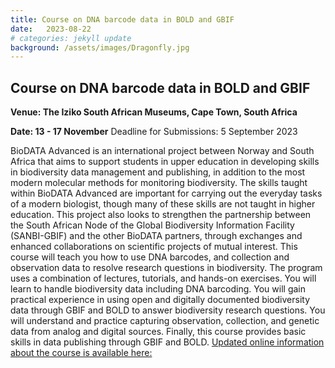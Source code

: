 ```yaml
---
title: Course on DNA barcode data in BOLD and GBIF
date:   2023-08-22
# categories: jekyll update
background: /assets/images/Dragonfly.jpg
---
```


## Course on DNA barcode data in BOLD and GBIF

**Venue: The Iziko South African Museums, Cape Town, South Africa**

**Date: 13 - 17 November**
Deadline for Submissions: 5 September 2023 

BioDATA Advanced is an international project between Norway and South Africa that aims to support students in upper education in developing skills in biodiversity data management and publishing, 
in addition to the most modern molecular methods for monitoring biodiversity. The skills taught within BioDATA Advanced are important for carrying out the everyday tasks of a modern biologist,
though many of these skills are not taught in higher education. 
This project also looks to strengthen the partnership between the South African Node of the Global Biodiversity Information Facility (SANBI-GBIF) and the other BioDATA partners,
through exchanges and enhanced collaborations on scientific projects of mutual interest. 
This course will teach you how to use DNA barcodes, and collection and observation data to resolve research questions in biodiversity. The program uses a combination of lectures, tutorials,
and hands-on exercises. You will learn to handle biodiversity data including DNA barcoding. You will gain practical experience in using open and digitally documented biodiversity data
through GBIF and BOLD to answer biodiversity research questions. You will understand and practice capturing observation, collection, and genetic data from analog and digital sources. 
Finally, this course provides basic skills in data publishing through GBIF and BOLD. 
[Updated online information about the course is available here:]( https://www.nhm.uio.no/english/research/projects/biodata-advanced/activities/2023-cape-town.html)

